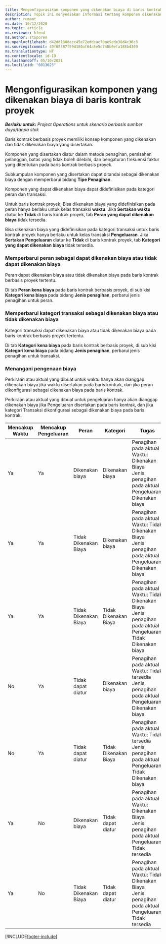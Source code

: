 ```yaml
---
title: Mengonfigurasikan komponen yang dikenakan biaya di baris kontrak proyek
description: Topik ini menyediakan informasi tentang komponen dikenakan biaya dan yang tidak dikenakan yang disertakan di baris kontrak.
author: rumant
ms.date: 10/12/2020
ms.topic: article
ms.reviewer: kfend
ms.author: stsporen
ms.openlocfilehash: d42dd180dacc45e72eddcac70ae9ede38d4c36c6
ms.sourcegitcommit: 40f68387f594180af64a5e5c748b6efa188bd300
ms.translationtype: HT
ms.contentlocale: id-ID
ms.lasthandoff: 05/10/2021
ms.locfileid: "6013625"
---
```

# <a name="configure-chargeable-components-of-a-project-contract-line"></a>Mengonfigurasikan komponen yang dikenakan biaya di baris kontrak proyek

_**Berlaku untuk:** Project Operations untuk skenario berbasis sumber daya/tanpa stok_

Baris kontrak berbasis proyek memiliki konsep komponen yang dikenakan dan tidak dikenakan biaya yang disertakan.

Komponen yang disertakan diatur dalam metode penagihan, pemisahan pelanggan, batas yang tidak boleh dilebihi, dan pengaturan frekuensi faktur yang ditentukan pada baris kontrak berbasis proyek.

Subkumpulan komponen yang disertakan dapat ditandai sebagai dikenakan biaya dengan memperbarui bidang **Tipe Penagihan**.

Komponen yang dapat dikenakan biaya dapat didefinisikan pada kategori peran dan transaksi.

Untuk baris kontrak proyek, Bisa dikenakan biaya yang didefinisikan pada peran hanya berlaku untuk kelas transaksi **waktu**. Jika **Sertakan waktu** diatur ke **Tidak** di baris kontrak proyek, tab **Peran yang dapat dikenakan biaya** tidak tersedia.

Bisa dikenakan biaya yang didefinisikan pada kategori transaksi untuk baris kontrak proyek hanya berlaku untuk kelas transaksi **Pengeluaran**. Jika **Sertakan Pengeluaran** diatur ke **Tidak** di baris kontrak proyek, tab **Kategori yang dapat dikenakan biaya** tidak tersedia.

### <a name="update-a-role-to-be-chargeable-or-non-chargeable"></a>Memperbarui peran sebagai dapat dikenakan biaya atau tidak dapat dikenakan biaya

Peran dapat dikenakan biaya atau tidak dikenakan biaya pada baris kontrak berbasis proyek tertentu.

Di tab **Peran kena biaya** pada baris kontrak berbasis proyek, di sub kisi **Kategori kena biaya** pada bidang **Jenis penagihan**, perbarui jenis penagihan untuk peran.

### <a name="update-a-transaction-category-to-be-chargeable-or-non-chargeable"></a>Memperbarui kategori transaksi sebagai dikenakan biaya atau tidak dikenakan biaya

Kategori transaksi dapat dikenakan biaya atau tidak dikenakan biaya pada baris kontrak berbasis proyek tertentu.

Di tab **Kategori kena biaya** pada baris kontrak berbasis proyek, di sub kisi **Kategori kena biaya** pada bidang **Jenis penagihan**, perbarui jenis penagihan untuk transaksi.

### <a name="resolve-chargeability"></a>Menangani pengenaan biaya

Perkiraan atau aktual yang dibuat untuk waktu hanya akan dianggap dikenakan biaya jika waktu disertakan pada baris kontrak, dan jika peran dikonfigurasi sebagai dikenakan biaya pada baris kontrak.

Perkiraan atau aktual yang dibuat untuk pengeluaran hanya akan dianggap dikenakan biaya jika Pengeluaran disertakan pada baris kontrak, dan jika kategori Transaksi dikonfigurasi sebagai dikenakan biaya pada baris kontrak.

| Mencakup Waktu | Mencakup Pengeluaran | Peran | Kategori | Tugas |
| --- | --- | --- | --- | --- |
| Ya | Ya | Dikenakan biaya | Dikenakan biaya | Penagihan pada aktual Waktu: Dikenakan Biaya </br>Jenis penagihan pada aktual Pengeluaran: Dikenakan biaya |
| Ya | Ya | Tidak Dikenakan Biaya | Dikenakan biaya | Penagihan pada aktual Waktu: Tidak Dikenakan Biaya </br>Jenis penagihan pada aktual Pengeluaran: Dikenakan biaya |
| Ya | Ya | Tidak Dikenakan Biaya | Tidak Dikenakan Biaya | Penagihan pada aktual Waktu: Tidak Dikenakan Biaya </br>Jenis penagihan pada aktual Pengeluaran: Tidak Dikenakan biaya |
| No | Ya | Tidak dapat diatur | Dikenakan biaya | Penagihan pada aktual Waktu: Tidak tersedia </br>Jenis penagihan pada aktual Pengeluaran: Dikenakan biaya |
| No | Ya | Tidak dapat diatur | Tidak Dikenakan Biaya | Penagihan pada aktual Waktu: Tidak tersedia </br>Jenis penagihan pada aktual Pengeluaran: Tidak Dikenakan biaya |
| Ya | No | Dikenakan biaya | Tidak dapat diatur | Penagihan pada aktual Waktu: Dikenakan Biaya </br>Jenis penagihan pada aktual Pengeluaran: Tidak tersedia |
| Ya | No | Tidak Dikenakan Biaya | Tidak dapat diatur | Penagihan pada aktual Waktu: Tidak Dikenakan Biaya </br> Jenis penagihan pada aktual Pengeluaran: Tidak tersedia |


[!INCLUDE[footer-include](../includes/footer-banner.md)]
